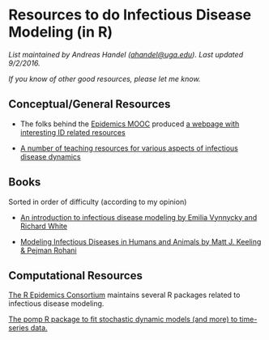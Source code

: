 # Resources to do Infectious Disease Modeling (in R)

*List maintained by Andreas Handel (ahandel@uga.edu). Last updated 9/2/2016.*

*If you know of other good resources, please let me know.*


## Conceptual/General Resources

* The folks behind the [Epidemics MOOC](https://www.coursera.org/learn/epidemics) produced [a webpage with interesting ID related resources](http://epidemics.psu.edu/)

* [A number of teaching resources for various aspects of infectious disease dynamics](https://nrich.maths.org/epidemic)

## Books
Sorted in order of difficulty (according to my opinion)

* [An introduction to infectious disease modeling by Emilia Vynnycky and Richard White](http://www.anintroductiontoinfectiousdiseasemodelling.com/)

* [Modeling Infectious Diseases in Humans and Animals by Matt J. Keeling & Pejman Rohani](http://www.modelinginfectiousdiseases.org/)


## Computational Resources

[The R Epidemics Consortium](https://reconhub.github.io/) maintains several R packages related to infectious disease modeling.

[The pomp R package to fit stochastic dynamic models (and more) to time-series data.](http://kingaa.github.io/pomp/)
   

   
   